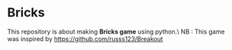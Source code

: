 # Bricks
This repository is about making **Bricks game** using python.\\
NB : This game was inspired by https://github.com/russs123/Breakout
